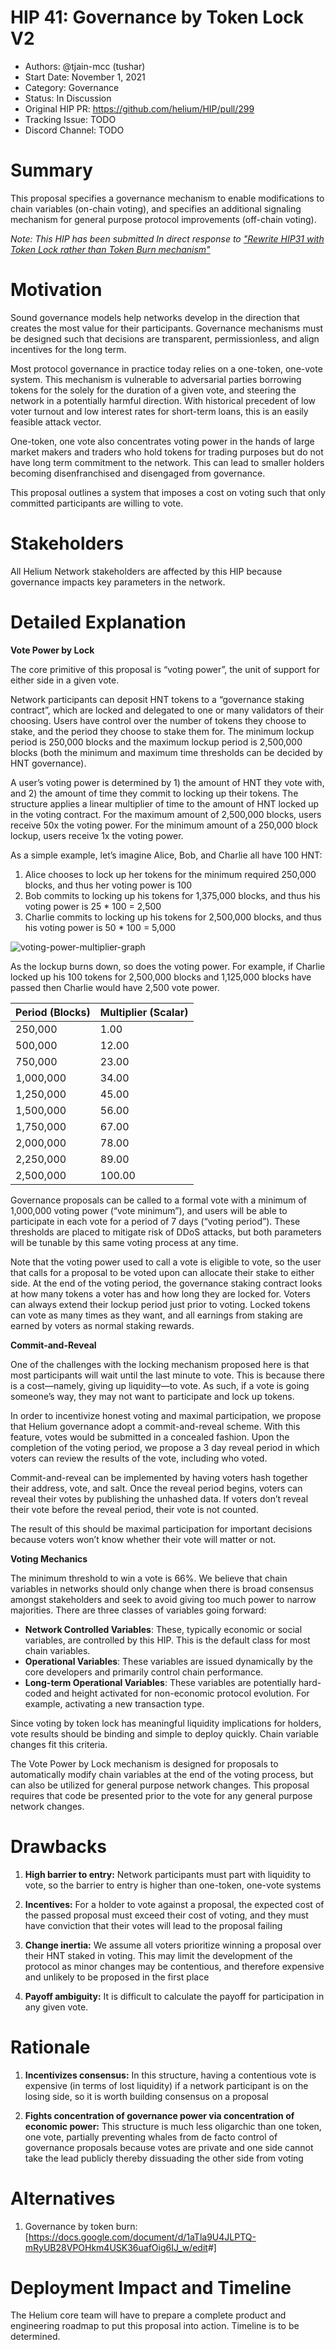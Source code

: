 # HIP 41: Governance by Token Lock V2

- Authors: @tjain-mcc (tushar)
- Start Date: November 1, 2021
- Category: Governance
- Status: In Discussion
- Original HIP PR: <https://github.com/helium/HIP/pull/299>
- Tracking Issue: TODO
- Discord Channel: TODO

# Summary

This proposal specifies a governance mechanism to enable modifications to chain variables (on-chain voting), and specifies an additional signaling mechanism for general purpose protocol improvements (off-chain voting).

*Note: This HIP has been submitted In direct response to ["Rewrite HIP31 with Token Lock rather than Token Burn mechanism"](https://github.com/helium/HIP/pull/252)*

# Motivation

Sound governance models help networks develop in the direction that creates the most value for their participants. Governance mechanisms must be designed such that decisions are transparent, permissionless, and align incentives for the long term.

Most protocol governance in practice today relies on a one-token, one-vote system. This mechanism is vulnerable to adversarial parties borrowing tokens for the solely for the duration of a given vote, and steering the network in a potentially harmful direction. With historical precedent of low voter turnout and low interest rates for short-term loans, this is an easily feasible attack vector.

One-token, one vote also concentrates voting power in the hands of large market makers and traders who hold tokens for trading purposes but do not have long term commitment to the network. This can lead to smaller holders becoming disenfranchised and disengaged from governance.

This proposal outlines a system that imposes a cost on voting such that only committed participants are willing to vote.

# Stakeholders

All Helium Network stakeholders are affected by this HIP because governance impacts key parameters in the network.

# Detailed Explanation

**Vote Power by Lock**

The core primitive of this proposal is “voting power”, the unit of support for either side in a given vote.

Network participants can deposit HNT tokens to a “governance staking contract”, which are locked and delegated to one or many validators of their choosing. Users have control over the number of tokens they choose to stake, and the period they choose to stake them for. The minimum lockup period is 250,000 blocks and the maximum lockup period is 2,500,000 blocks (both the minimum and maximum time thresholds can be decided by HNT governance).

A user’s voting power is determined by 1) the amount of HNT they vote with, and 2) the amount of time they commit to locking up their tokens. The structure applies a linear multiplier of time to the amount of HNT locked up in the voting contract. For the maximum amount of 2,500,000 blocks, users receive 50x the voting power. For the minimum amount of a 250,000 block lockup, users receive 1x the voting power.

As a simple example, let’s imagine Alice, Bob, and Charlie all have 100 HNT:

1. Alice chooses to lock up her tokens for the minimum required 250,000 blocks, and thus her voting power is 100
2. Bob commits to locking up his tokens for 1,375,000 blocks, and thus his voting power is 25 * 100 = 2,500
3. Charlie commits to locking up his tokens for 2,500,000 blocks, and thus his voting power is 50 * 100 = 5,000

![voting-power-multiplier-graph](0041-governance-by-token-lock-v2/voting-power-multiplier.png)

As the lockup burns down, so does the voting power. For example, if Charlie locked up his 100 tokens for 2,500,000 blocks and 1,125,000 blocks have passed then Charlie would have 2,500 vote power.

| Period (Blocks) | Multiplier (Scalar) |
| --------------- | ------------------- |
| 250,000         | 1.00                |
| 500,000         | 12.00               |
| 750,000         | 23.00               |
| 1,000,000       | 34.00               |
| 1,250,000       | 45.00               |
| 1,500,000       | 56.00               |
| 1,750,000       | 67.00               |
| 2,000,000       | 78.00               |
| 2,250,000       | 89.00               |
| 2,500,000       | 100.00              |

Governance proposals can be called to a formal vote with a minimum of 1,000,000 voting power (“vote minimum”), and users will be able to participate in each vote for a period of 7 days (“voting period”). These thresholds are placed to mitigate risk of DDoS attacks, but both parameters will be tunable by this same voting process at any time.

Note that the voting power used to call a vote is eligible to vote, so the user that calls for a proposal to be voted upon can allocate their stake to either side. At the end of the voting period, the governance staking contract looks at how many tokens a voter has and how long they are locked for. Voters can always extend their lockup period just prior to voting. Locked tokens can vote as many times as they want, and all earnings from staking are earned by voters as normal staking rewards.

**Commit-and-Reveal**

One of the challenges with the locking mechanism proposed here is that most participants will wait until the last minute to vote. This is because there is a cost—namely, giving up liquidity—to vote. As such, if a vote is going someone’s way, they may not want to participate and lock up tokens.

In order to incentivize honest voting and maximal participation, we propose that Helium governance adopt a commit-and-reveal scheme. With this feature, votes would be submitted in a concealed fashion. Upon the completion of the voting period, we propose a 3 day reveal period in which voters can review the results of the vote, including who voted.

Commit-and-reveal can be implemented by having voters hash together their address, vote, and salt. Once the reveal period begins, voters can reveal their votes by publishing the unhashed data. If voters don’t reveal their vote before the reveal period, their vote is not counted.

The result of this should be maximal participation for important decisions because voters won’t know whether their vote will matter or not.

**Voting Mechanics**

The minimum threshold to win a vote is 66%. We believe that chain variables in networks should only change when there is broad consensus amongst stakeholders and seek to avoid giving too much power to narrow majorities. There are three classes of variables going forward:

- **Network Controlled Variables**: These, typically economic or social variables, are controlled by this HIP. This is the default class for most chain variables.
- **Operational Variables**: These variables are issued dynamically by the core developers and primarily control chain performance.
- **Long-term Operational Variables**: These variables are potentially hard-coded and height activated for non-economic protocol evolution. For example, activating a new transaction type.

Since voting by token lock has meaningful liquidity implications for holders, vote results should be binding and simple to deploy quickly. Chain variable changes fit this criteria.

The Vote Power by Lock mechanism is designed for proposals to automatically modify chain variables at the end of the voting process, but can also be utilized for general purpose network changes. This proposal requires that code be presented prior to the vote for any general purpose network changes.

# Drawbacks

1. **High barrier to entry:** Network participants must part with liquidity to vote, so the barrier to entry is higher than one-token, one-vote systems

2. **Incentives:** For a holder to vote against a proposal, the expected cost of the passed proposal must exceed their cost of voting, and they must have conviction that their votes will lead to the proposal failing

3. **Change inertia:** We assume all voters prioritize winning a proposal over their HNT staked in voting. This may limit the development of the protocol as minor changes may be contentious, and therefore expensive and unlikely to be proposed in the first place

4. **Payoff ambiguity:** It is difficult to calculate the payoff for participation in any given vote.

# Rationale

1. **Incentivizes consensus:** In this structure, having a contentious vote is expensive (in terms of lost liquidity) if a network participant is on the losing side, so it is worth building consensus on a proposal

2. **Fights concentration of governance power via concentration of economic power:** This structure is much less oligarchic than one token, one vote, partially preventing whales from de facto control of governance proposals because votes are private and one side cannot take the lead publicly thereby dissuading the other side from voting

# Alternatives

1. Governance by token burn:[<https://docs.google.com/document/d/1aTla9U4JLPTQ-mRyUB28VPOHkm4USK36uafOig6IJ_w/edit>#]

# Deployment Impact and Timeline

The Helium core team will have to prepare a complete product and engineering roadmap to put this proposal into action. Timeline is to be determined.
